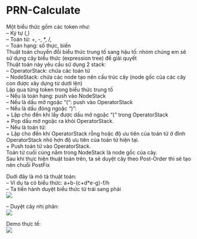 # PRN-Calculate
Một biểu thức gồm các token như:\
  –	Ký tự (,)\
  –	Toán tử: +, -, *, /,\
  –	Toán hạng: số thực, biến\
Thuật toán chuyển đổi biểu thức trung tố sang hậu tố: nhóm chúng em sẽ sử dụng cây biểu thức (expression tree) để giải quyết\
Thuật toán này yêu cầu sử dụng 2 stack:\
  – OperatorStack: chứa các toán tử\
  – NodeStack: chứa các node tạo nên cấu trúc cây (node gốc của các cây con được xây dựng từ dưới lên)\
Lặp qua từng token trong biểu thức trung tố\
  – Nếu là toán hạng: push vào NodeStack\
  – Nếu là dấu mở ngoặc “(“: push vào OperatorStack\
  – Nếu là dấu đóng ngoặc “)”:\
    +	Lặp cho đến khi lấy được dấu mở ngoặc “(“ trong OperatorStack\
    +	Pop dấu mở ngoặc ra khỏi OperatorStack.\
  – Nếu là toán tử:\
    +	Lặp cho đến khi OperatorStack rỗng hoặc độ ưu tiên của toán tử ở đỉnh OperatorStack nhỏ hơn độ ưu tiên của toán tử hiện tại.\
    +	Push toán tử vào OperatorStack.\
Toán tử cuối cùng nằm trong NodeStack là node gốc của cây.\
Sau khi thực hiện thuật toán trên, ta sẽ duyệt cây theo Post-Order thì sẽ tạo nên chuỗi PostFix

Duới đây là mô tả thuật toán:\
  – Ví dụ ta có biểu thức: a+b-(c+d*e-g)-f/h\
  – Ta tiến hành duyệt biểu thức từ trái sang phải\
<img src="https://user-images.githubusercontent.com/92866486/268369489-a36754f8-e565-4ffd-8d46-c55dcd1a51a3.png"/>

  – Duyệt cây nhị phân:\
<img src="https://user-images.githubusercontent.com/92866486/268371641-9e00ac28-e1b5-4309-9ade-685058e47a51.png"/>

Demo thực tế:\
<img src="https://user-images.githubusercontent.com/92866486/268369496-b163f249-dbc5-4818-93f7-507d4a44fd31.png"/>
